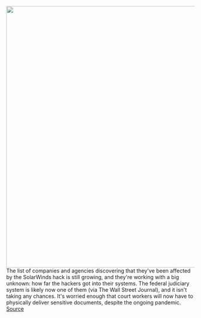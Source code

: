 <img src='https://cdn.vox-cdn.com/thumbor/f_PYG2FgvuIbfusWJF6kxQueLT4=/0x0:2040x1360/1200x800/filters:focal(857x517:1183x843)/cdn.vox-cdn.com/uploads/chorus_image/image/68635018/acastro_170621_1777_0006_v4.0.jpg' width='700px' /><br/>
The list of companies and agencies discovering that they've been affected by the SolarWinds hack is still growing, and they're working with a big unknown: how far the hackers got into their systems. The federal judiciary system is likely now one of them (via The Wall Street Journal), and it isn't taking any chances. It's worried enough that court workers will now have to physically deliver sensitive documents, despite the ongoing pandemic.
<a href='https://www.theverge.com/2021/1/7/22219275/federal-judiciary-system-further-securing-sealed-documents-solarwinds-hack'> Source <a/>
